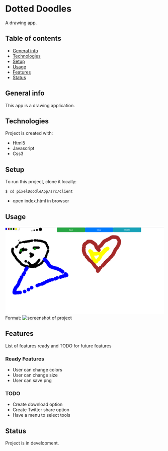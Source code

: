 # Dotted Doodles
A drawing app.

## Table of contents
* [General info](#general-info)
* [Technologies](#technologies)
* [Setup](#setup)
* [Usage](#usage)
* [Features](#features)
* [Status](#status)


## General info
This app is a drawing application.

## Technologies
Project is created with:
* Html5
* Javascript
* Css3

## Setup
To run this project, clone it locally:
```
$ cd pixelDoodleApp/src/client
```
* open index.html in browser

## Usage
![doodl](/doodle.png)
Format: ![screenshot of project](url)

## Features
List of features ready and TODO for future features
### Ready Features
* User can change colors
* User can change size
* User can save png 
### TODO
* Create download option
* Create Twitter share option
* Have a menu to select tools
## Status
Project is in development.

